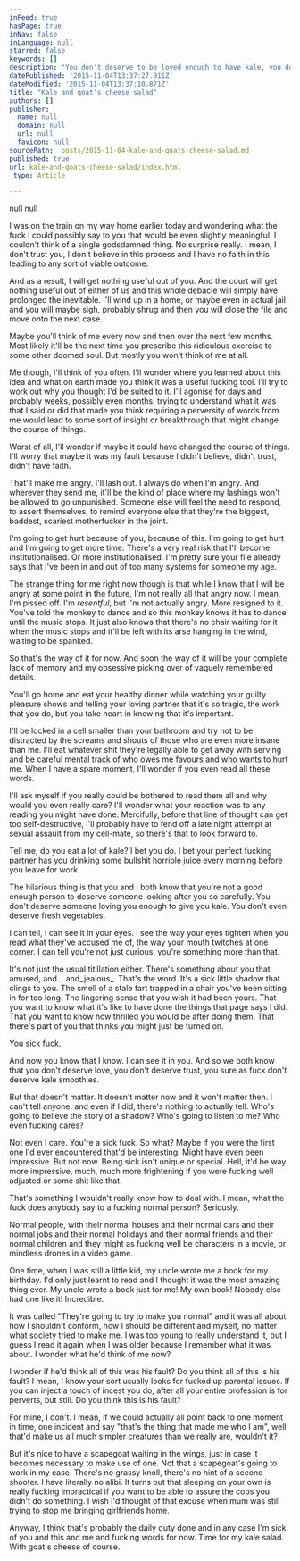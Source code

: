```yaml
---
inFeed: true
hasPage: true
inNav: false
inLanguage: null
starred: false
keywords: []
description: "You don't deserve to be loved enough to have kale, you don't even deserve fresh vegetables"
datePublished: '2015-11-04T13:37:27.911Z'
dateModified: '2015-11-04T13:37:10.871Z'
title: "Kale and goat's cheese salad"
authors: []
publisher:
  name: null
  domain: null
  url: null
  favicon: null
sourcePath: _posts/2015-11-04-kale-and-goats-cheese-salad.md
published: true
url: kale-and-goats-cheese-salad/index.html
_type: Article

---
```

null
null

I was on the train on my way home earlier today and wondering what the fuck I could possibly say to you that would be even slightly meaningful. I couldn't think of a single godsdamned thing. No surprise really. I mean, I don't trust you, I don't believe in this process and I have no faith in this leading to any sort of viable outcome.

And as a result, I will get nothing useful out of you. And the court will get nothing useful out of either of us and this whole debacle will simply have prolonged the inevitable. I'll wind up in a home, or maybe even in actual jail and you will maybe sigh, probably shrug and then you will close the file and move onto the next case.

Maybe you'll think of me every now and then over the next few months. Most likely it'll be the next time you prescribe this ridiculous exercise to some other doomed soul. But mostly you won't think of me at all.

Me though, I'll think of you often. I'll wonder where you learned about this idea and what on earth made you think it was a useful fucking tool. I'll try to work out why you thought I'd be suited to it. I'll agonise for days and probably weeks, possibly even months, trying to understand what it was that I said or did that made you think requiring a perversity of words from me would lead to some sort of insight or breakthrough that might change the course of things.

Worst of all, I'll wonder if maybe it could have changed the course of things. I'll worry that maybe it was my fault because I didn't believe, didn't trust, didn't have faith.

That'll make me angry. I'll lash out. I always do when I'm angry. And wherever they send me, it'll be the kind of place where my lashings won't be allowed to go unpunished. Someone else will feel the need to respond, to assert themselves, to remind everyone else that they're the biggest, baddest, scariest motherfucker in the joint.

I'm going to get hurt because of you, because of this. I'm going to get hurt and I'm going to get more time. There's a very real risk that I'll become institutionalised. Or more institutionalised. I'm pretty sure your file already says that I've been in and out of too many systems for someone my age.

The strange thing for me right now though is that while I know that I will be angry at some point in the future, I'm not really all that angry now. I mean, I'm pissed off. I'm _resentful_, but I'm not actually angry. More resigned to it. You've told the monkey to dance and so this monkey knows it has to dance until the music stops. It just also knows that there's no chair waiting for it when the music stops and it'll be left with its arse hanging in the wind, waiting to be spanked.

So that's the way of it for now. And soon the way of it will be your complete lack of memory and my obsessive picking over of vaguely remembered details.

You'll go home and eat your healthy dinner while watching your guilty pleasure shows and telling your loving partner that it's so tragic, the work that you do, but you take heart in knowing that it's important.

I'll be locked in a cell smaller than your bathroom and try not to be distracted by the screams and shouts of those who are even more insane than me. I'll eat whatever shit they're legally able to get away with serving and be careful mental track of who owes me favours and who wants to hurt me. When I have a spare moment, I'll wonder if you even read all these words.

I'll ask myself if you really could be bothered to read them all and why would you even really care? I'll wonder what your reaction was to any reading you might have done. Mercifully, before that line of thought can get too self-destructive, I'll probably have to fend off a late night attempt at sexual assault from my cell-mate, so there's that to look forward to.

Tell me, do you eat a lot of kale? I bet you do. I bet your perfect fucking partner has you drinking some bullshit horrible juice every morning before you leave for work.

The hilarious thing is that you and I both know that you're not a good enough person to deserve someone looking after you so carefully. You don't deserve someone loving you enough to give you kale. You don't even deserve fresh vegetables.

I can tell, I can see it in your eyes. I see the way your eyes tighten when you read what they've accused me of, the way your mouth twitches at one corner. I can tell you're not just curious, you're something more than that.

It's not just the usual titillation either. There's something about you that amused, and... and_jealous_. That's the word. It's a sick little shadow that clings to you. The smell of a stale fart trapped in a chair you've been sitting in for too long. The lingering sense that you wish it had been yours. That you want to know what it's like to have done the things that page says I did. That you want to know how thrilled you would be after doing them. That there's part of you that thinks you might just be turned on.

You sick fuck. 

And now you know that I know. I can see it in you. And so we both know that you don't deserve love, you don't deserve trust, you sure as fuck don't deserve kale smoothies.

But that doesn't matter. It doesn't matter now and it won't matter then. I can't tell anyone, and even if I did, there's nothing to actually tell. Who's going to believe the story of a shadow? Who's going to listen to me? Who even fucking cares?

Not even I care. You're a sick fuck. So what? Maybe if you were the first one I'd ever encountered that'd be interesting. Might have even been impressive. But not now. Being sick isn't unique or special. Hell, it'd be way more impressive, much, much more frightening if you were fucking well adjusted or some shit like that.

That's something I wouldn't really know how to deal with. I mean, what the fuck does anybody say to a fucking normal person? Seriously.

Normal people, with their normal houses and their normal cars and their normal jobs and their normal holidays and their normal friends and their normal children and they might as fucking well be characters in a movie, or mindless drones in a video game.

One time, when I was still a little kid, my uncle wrote me a book for my birthday. I'd only just learnt to read and I thought it was the most amazing thing ever. My uncle wrote a book just for me! My own book! Nobody else had one like it! Incredible.

It was called "They're going to try to make you normal" and it was all about how I shouldn't conform, how I should be different and myself, no matter what society tried to make me. I was too young to really understand it, but I guess I read it again when I was older because I remember what it was about. I wonder what he'd think of me now?

I wonder if he'd think all of this was his fault? Do you think all of this is his fault? I mean, I know your sort usually looks for fucked up parental issues. If you can inject a touch of incest you do, after all your entire profession is for perverts, but still. Do you think this is his fault?

For mine, I don't. I mean, if we could actually all point back to one moment in time, one incident and say "that's the thing that made me who I am", well that'd make us all much simpler creatures than we really are, wouldn't it?

But it's nice to have a scapegoat waiting in the wings, just in case it becomes necessary to make use of one. Not that a scapegoat's going to work in my case. There's no grassy knoll, there's no hint of a second shooter. I have literally no alibi. It turns out that sleeping on your own is really fucking impractical if you want to be able to assure the cops you didn't do something. I wish I'd thought of that excuse when mum was still trying to stop me bringing girlfriends home.

Anyway, I think that's probably the daily duty done and in any case I'm sick of you and this and me and fucking words for now. Time for my kale salad. With goat's cheese of course.